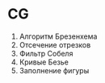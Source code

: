# CG
1. Алгоритм Брезенхема
2. Отсечение отрезков
3. Фильтр Собеля
4. Кривые Безье
5. Заполнение фигуры

